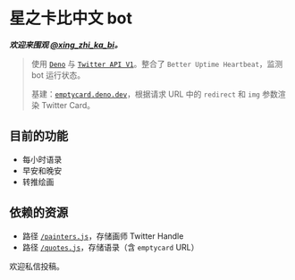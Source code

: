 # 星之卡比中文 bot 

***欢迎来围观 [@xing_zhi_ka_bi](https://twitter.com/xing_zhi_ka_bi)。***

> 使用 [`Deno`](https://deno) 与 [`Twitter API V1`](https://developer.twitter.com/en/docs/twitter-api/v1)。整合了 `Better Uptime Heartbeat`，监测 bot 运行状态。
> 
> 基建：[`emptycard.deno.dev`](https://dash.deno.com/playground/emptycard)，根据请求 URL 中的 `redirect` 和 `img` 参数渲染 Twitter Card。

## 目前的功能

- 每小时语录
- 早安和晚安
- 转推绘画

## 依赖的资源

- 路径 [`/painters.js`](painters.js)，存储画师 Twitter Handle
- 路径 [`/quotes.js`](quotes.js)，存储语录（含 `emptycard` URL）

欢迎私信投稿。
